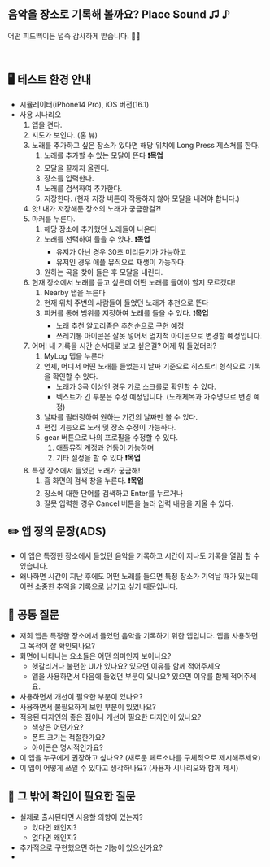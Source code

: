 ## 음악을 장소로 기록해 볼까요? Place Sound ♫ ♪
어떤 피드백이든 넙죽 감사하게 받습니다. 🙏🏻

<br>

## 🖥 테스트 환경 안내
- 시뮬레이터(iPhone14 Pro), iOS 버전(16.1)
- 사용 시나리오
	1. 앱을 켠다.
	2. 지도가 보인다. (홈 뷰)
	3. 노래를 추가하고 싶은 장소가 있다면 해당 위치에 Long Press 제스쳐를 한다.
		1. 노래를 추가할 수 있는 모달이 뜬다 **❗️목업**
		2. 모달을 끝까지 올린다.
		3. 장소를 입력한다.
		4. 노래를 검색하여 추가한다.
		5. 저장한다. (현재 저장 버튼이 작동하지 않아 모달을 내려야 합니다.)
	4. 앗! 내가 저장해둔 장소의 노래가 궁금한걸?!
	5. 마커를 누른다.
		1. 해당 장소에 추가했던 노래들이 나온다
		2. 노래를 선택하여 들을 수 있다. **❗️목업**
			- 유저가 아닌 경우 30초 미리듣기가 가능하고
			- 유저인 경우 애플 뮤직으로 재생이 가능하다.
		3. 원하는 곡을 찾아 들은 후 모달을 내린다.
	6. 현재 장소에서 노래를 듣고 싶은데 어떤 노래를 들어야 할지 모르겠다!
		1. Nearby 탭을 누른다
		2. 현재 위치 주변의 사람들이 들었던 노래가 추천으로 뜬다
		3. 피커를 통해 범위를 지정하여 노래를 들을 수 있다. **❗️목업**
			- 노래 추천 알고리즘은 추천순으로 구현 예정
			- 쓰레기통 아이콘은 잘못 넣어서 엄지척 아이콘으로 변경할 예정입니다.
	7. 어머! 내 기록을 시간 순서대로 보고 싶은걸? 어제 뭐 들었더라?
		1. MyLog 탭을 누른다
		2. 언제, 어디서 어떤 노래를 들었는지 날짜 기준으로 히스토리 형식으로 기록을 확인할 수 있다.
			- 노래가 3곡 이상인 경우 가로 스크롤로 확인할 수 있다.
			- 텍스트가 긴 부분은 수정 예정입니다. (노래제목과 가수명으로 변경 예정)
		3. 날짜를 필터링하여 원하는 기간의 날짜만 볼 수 있다.
		4. 편집 기능으로 노래 및 장소 수정이 가능하다.
		5. gear 버튼으로 나의 프로필을 수정할 수 있다.
			1. 애플뮤직 계정과 연동이 가능하며
			2. 기타 설정을 할 수 있다 **❗️목업**
	8. 특정 장소에서 들었던 노래가 궁금해!
		1. 홈 화면의 검색 창을 누른다. **❗️목업**
		2. 장소에 대한 단어를 검색하고 Enter를 누르거나
		3. 잘못 입력한 경우 Cancel 버튼을 눌러 입력 내용을 지울 수 있다.



##  ✏️  앱 정의 문장(ADS)
- 이 앱은 특정한 장소에서 들었던 음악을 기록하고 시간이 지나도 기록을 열람 할 수 있습니다.
- 왜나하면 시간이 지난 후에도 어떤 노래를 들으면 특정 장소가 기억날 때가 있는데 이런 소중한 추억을 기록으로 남기고 싶기 때문입니다.

## 🔎  공통 질문
- 저희 앱은 특정한 장소에서 들었던 음악을 기록하기 위한 앱입니다. 앱을 사용하면 그 목적이 잘 확인되나요?
- 화면에 나타나는 요소들은 어떤 의미인지 보이나요?
	- 헷갈리거나 불편한 UI가 있나요? 있으면 이유를 함께 적어주세요
	- 앱을 사용하면서 마음에 들었던 부분이 있나요? 있으면 이유를 함께 적어주세요.
- 사용하면서 개선이 필요한 부분이 있나요?
- 사용하면서 불필요하게 보인 부분이 있었나요?
- 적용된 디자인의 좋은 점이나 개선이 필요한 디자인이 있나요?
	- 색상은 어떤가요?
	- 폰트 크기는 적절한가요?
	- 아이콘은 명시적인가요?
- 이 앱을 누구에게 권장하고 싶나요? (새로운 페르소나를 구체적으로 제시해주세요)
- 이 앱이 어떻게 쓰일 수 있다고 생각하나요? (사용자 시나리오와 함께 제시)

## 🧐 그 밖에 확인이 필요한 질문
- 실제로 출시된다면 사용할 의향이 있는지?
	- 있다면 왜인지?
	- 없다면 왜인지?
- 추가적으로 구현했으면 하는 기능이 있으신가요?
- 
